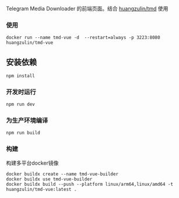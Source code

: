 Telegram Media Downloader 的前端页面。结合   [huangzulin/tmd](https://github.com/huangzulin/tmd) 使用


### 使用
``` shell
docker run --name tmd-vue -d  --restart=always -p 3223:8080 huangzulin/tmd-vue
```

## 安装依赖

```sh
npm install
```

### 开发时运行

```sh
npm run dev
```

### 为生产环境编译

```sh
npm run build
```


### 构建

构建多平台docker镜像

```shell
docker buildx create --name tmd-vue-builder
docker buildx use tmd-vue-builder
docker buildx build --push --platform linux/arm64,linux/amd64 -t huangzulin/tmd-vue:latest .
```